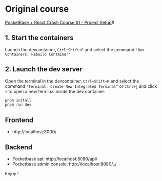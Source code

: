 # Original course

[PocketBase + React Crash Course #1 - Project Setup](https://www.youtube.com/watch?v=ynffHrfYmC4&list=PLipzIa2sjtLwDFbX_HMH52SKJpiAx9Xrv)#



## 1. Start the containers

Launch the devcontainer, `Ctrl+Shift+P`  and select the command `"Dev Containers: Rebuild Container"`


## 2. Launch the dev server

Open the terminal in the devcontainer, `Ctrl+Shift+P`  and select the command `"Terminal: Create New Integrated Terminal"`
or `Ctrl+j` and click `+` to open a new terminal inside the dev container.

```bash
pnpm install
pnpm run dev
```


## Frontend

* http://localhost:3000/

## Backend

* Pocketbase api: http://localhost:8080/api/
* Pocketbase admin console: http://localhost:8080/_/


Enjoy !




